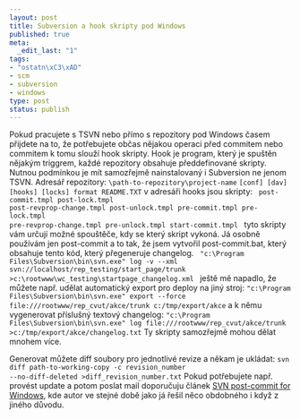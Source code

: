 ```yaml
--- 
layout: post
title: Subversion a hook skripty pod Windows
published: true
meta: 
  _edit_last: "1"
tags: 
- "ostatn\xC3\xAD"
- scm
- subversion
- windows
type: post
status: publish
---
```

Pokud pracujete s TSVN nebo přímo s repozitory pod Windows časem přijdete na to, že potřebujete občas nějakou operaci před commitem nebo commitem k tomu slouží hook skripty. Hook je program, který je spuštěn nějakým triggrem, každé repozitory obsahuje předdefinované skripty. Nutnou podmínkou je mít samozřejmě nainstalovaný i Subversion ne jenom TSVN.
Adresář repozitory: <code>\path-to-repozitory\project-name</code>
<code>[conf] [dav] [hooks] [locks] format README.TXT</code>
v adresáři hooks jsou skripty:
<code>
post-commit.tmpl
post-lock.tmpl
post-revprop-change.tmpl
post-unlock.tmpl
pre-commit.tmpl
pre-lock.tmpl
pre-revprop-change.tmpl
pre-unlock.tmpl
start-commit.tmpl
</code>
tyto skripty vám určují možné spouštěče, kdy se který skript vykoná. Já osobně používám jen post-commit a to tak, že jsem vytvořil post-commit.bat, který obsahuje tento kód, který přegeneruje changelog.
<code>
"c:\Program Files\Subversion\bin\svn.exe" log -v --xml svn://localhost/rep_testing/start_page/trunk &gt;c:\rootwww\wc_testing\startpage_changelog.xml
</code>
ještě mě napadlo, že můžete např. udělat automatický export pro deploy na jiný stroj:
<code>"c:\Program Files\Subversion\bin\svn.exe" export --force file:///rootwww/rep_cvut/akce/trunk c:/tmp/export/akce</code>
a k němu vygenerovat příslušný textový changelog:
<code>"c:\Program Files\Subversion\bin\svn.exe" log file:///rootwww/rep_cvut/akce/trunk &gt;c:/tmp/export/akce/changelog.txt</code>
Ty skripty samozřejmě mohou dělat mnohem více.

Generovat můžete diff soubory pro jednotlivé revize a někam je ukládat:
<code>svn diff path-to-working-copy -c revision_number --no-diff-deleted &gt;diff_revision_number.txt</code>
Pokud potřebujete např. provést update a potom poslat mail doporučuju článek <a href="http://blog.pengoworks.com/index.cfm/2008/2/5/SVN-postcommit-for-Windows">SVN post-commit for Windows</a>, kde autor ve stejné době jako já řešil něco obdobného i když z jiného důvodu.
